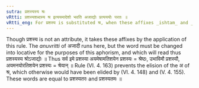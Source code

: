 ```yaml
---
sutra: प्रशस्यस्य श्रः
vRtti: प्रशस्यशब्दस्य श्र इत्ययमादेशो भवति अजाद्योः प्रत्यययोः परतः ॥
vRtti_eng: For प्रशस्य is substituted श्र, when these affixes _ishtam_ and _iyasun_ follow.
---
```

Though प्रशस्य is not an attribute, it takes these affixes by the application of this rule. The _anuvritti_ of अजादी runs here, but the word must be changed into locative for the purposes of this aphorism, and which will read thus प्रशस्यस्य श्रोऽजाद्योः ॥ Thus सर्व इमे प्रशस्या अयमेषामतिशयेन प्रशस्यः = श्रेष्ठः, उभाविमौ प्रशस्यौ, अयमनयोरतिशयेन प्रशस्यः = श्रेयान् ॥ Rule (VI. 4. 163) prevents the elision of the अ of श्र, which otherwise would have been elided by (VI. 4. 148) and (V. 4. 155). These words are equal to प्रशस्यतरः and प्रशस्यतमः ॥

